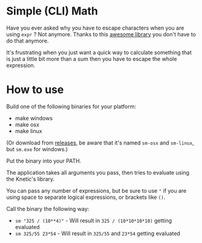 # Simple (CLI) Math
Have you ever asked why you have to escape characters when you are using `expr` ? 
Not anymore.
Thanks to this [awesome library](https://github.com/Knetic/govaluate) you don't have to do that anymore.

It's frustrating when you just want a quick way to calculate something that is just a little bit more than a sum then you have to escape the whole expression.

# How to use

Build one of the following binaries for your platform:
* make windows
* make osx
* make linux


(Or download from [releases](https://github.com/Roverr/sm/releases), be aware that it's named `sm-osx` and `sm-linux`, but `sm.exe` for windows.)

Put the binary into your PATH.

The application takes all arguments you pass, then tries to evaluate using the Knetic's library.

You can pass any number of expressions, but be sure to use `"` if you are using space to separate logical expressions, or brackets like `()`.

Call the binary the following way:
* `sm "325 / (10**4)"` - Will result in `325 / (10*10*10*10)` getting evaluated
* `sm 325/55 23*54` - Will result in `325/55` and `23*54` getting evaluated
